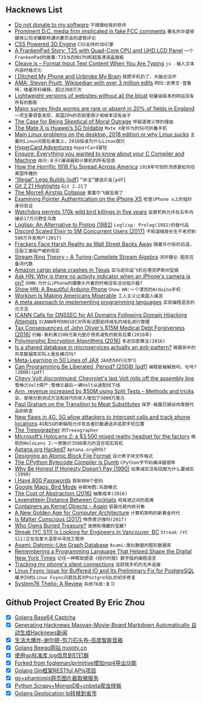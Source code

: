 ## Hacknews List


- [Do not donate to my software](http://blog.futtta.be/2013/10/21/do-not-donate-to-me/)  `不捐赠给我的软件`
- [Prominent D.C. media firm implicated in fake FCC comments](https://gizmodo.com/how-an-investigation-of-fake-fcc-comments-snared-a-prom-1832788658)  `著名的华盛顿媒体公司涉嫌联邦通讯委员会的虚假评论`
- [CSS Powered 3D Engine](https://keithclark.co.uk/labs/css-fps/)  `CSS支持的3D引擎`
- [A FrankenPad Story: T25 with Quad-Core CPU and UHD LCD Panel](https://kitsunyan.github.io/blog/frankenpad-story.html)  `一个FrankenPad的故事:T25与四核CPU和超高清液晶面板`
- [Cleave.js – Format Input Text Content When You Are Typing](https://nosir.github.io/cleave.js/)  `js -输入文本内容时格式化`
- [I Ditched My Phone and Unbroke My Brain](https://www.nytimes.com/2019/02/23/business/cell-phone-addiction.html)  `我把手机扔了，大脑也没坏`
- [AMA: Steven Pruitt, Wikipedian with over 3 million edits](https://www.reddit.com/r/IAmA/comments/au2rjb/i_am_steven_pruitt_the_wikipedian_with_over_3/)  `阿玛:史蒂文·普鲁特，维基百科编辑，超过300万次`
- [Lightweight versions of websites without all the bloat](https://github.com/mdibaiee/awesome-lite-websites)  `轻量级版本的网站没有所有的膨胀`
- [Major survey finds worms are rare or absent in 20% of fields in England](https://www.fwi.co.uk/arable/land-preparation/soils/major-survey-finds-worms-are-rare-or-absent-in-20-of-fields)  `一项主要调查发现，英国20%的农田里很少或根本没有虫子`
- [The Case for Being Skeptical of Moral Outrage](http://nautil.us/blog/the-case-for-being-skeptical-of-moral-outrage)  `怀疑道德义愤的理由`
- [The Mate X is Huawei’s 5G foldable](https://techcrunch.com/2019/02/24/the-mate-x-is-huaweis-5g-foldable/)  `Mate X是华为的5G可折叠手机`
- [Main Linux problems on the desktop, 2018 edition or why Linux sucks](https://itvision.altervista.org/why.linux.is.not.ready.for.the.desktop.current.html)  `主要的Linux问题在桌面上，2018版或为什么Linux很烂`
- [HyperCard Adventures](http://hypercardadventures.com)  `HyperCard冒险`
- [Enquire: Everything you wanted to know about your C Compiler and Machine](https://homepages.cwi.nl/~steven/enquire.html)  `询问:关于C编译器和计算机的所有信息`
- [How the Horrific 1918 Flu Spread Across America](https://www.smithsonianmag.com/history/journal-plague-year-180965222/)  `1918年可怕的流感是如何在美国传播的`
- [“Illegal” Lego Builds [pdf]](http://bramlambrecht.com/tmp/jamieberard-brickstress-bf06.pdf)  `“非法”建造乐高[pdf]`
- [Git 2.21 Highlights](https://github.blog/2019-02-24-highlights-from-git-2-21/)  `Git 2.21了`
- [The Morrell Airship Collapse](http://berkeleyplaques.org/e-plaque/morrell-airship/?cat=39)  `莫雷尔飞艇坠毁了`
- [Examining Pointer Authentication on the iPhone XS](https://googleprojectzero.blogspot.com/2019/02/examining-pointer-authentication-on.html?m=1)  `检查iPhone x上的指针身份验证`
- [Watchdog permits 170k wild bird killings in five years](https://www.theguardian.com/environment/2019/feb/22/conservation-body-issues-170000-wild-bird-kill-permits-in-five-years)  `监督机构允许在五年内捕杀17万只野生鸟类`
- [Loglisp: An Alternative to Prolog (1982)](https://aitopics.org/download/classics:4A93472A)  `Loglisp: Prolog(1982)的替代品`
- [Discord Scaled Elixir to 5M Concurrent Users (2017)](https://blog.discordapp.com/scaling-elixir-f9b8e1e7c29b)  `不和谐缩放长生不老药到500万并发用户(2017)`
- [Frackers Face Harsh Reality as Wall Street Backs Away](https://www.wsj.com/articles/frackers-face-harsh-reality-as-wall-street-backs-away-11551009601)  `随着华尔街的后退，压裂工面临严峻的现实`
- [Stream Ring Theory – A Turing-Complete Stream Algebra](https://zenodo.org/record/2565243#.XHGlbrqYWc0)  `流环理论-图灵完备流代数`
- [Amazon cargo plane crashes in Texas](https://www.wsbtv.com/news/breaking-news/amazon-cargo-plane-crashes-in-texas-3-dead/924509495)  `亚马逊货运飞机在德克萨斯州坠毁`
- [Ask HN: Why is there no activity indicator when an iPhone&#39;s camera is on?](item?id=19239317)  `问HN:为什么iPhone的摄像头开着的时候没有活动指示器?`
- [Show HN: A Beautiful Arduino Phone](http://a.wiphone.io/)  `Show HN:一个漂亮的Arduino手机`
- [Workism Is Making Americans Miserable](https://www.theatlantic.com/ideas/archive/2019/02/religion-workism-making-americans-miserable/583441/)  `工人主义让美国人痛苦`
- [A meta approach to implementing programming languages](http://rickardlindberg.me/writing/rlmeta/)  `实现编程语言的元方法`
- [ICANN Calls for DNSSEC for All Domains Following Domain Hijacking Attempts](https://www.icann.org/news/announcement-2019-02-22-en)  `ICANN呼吁DNSSEC对所有试图劫持域名的域名进行管理`
- [Tax Consequences of John Oliver’s $15M Medical Debt Forgiveness (2016)](https://www.proskauertaxtalks.com/2016/06/last-week-tonight-debt-forgiveness/)  `约翰·奥利弗1500万美元医疗债务减免的税务后果(2016年)`
- [Polymorphic Encryption Algorithms (2016)](https://www.pelock.com/articles/polymorphic-encryption-algorithms)  `多态加密算法(2016)`
- [Is a shared database in microservices actually an anti-pattern?](https://hackernoon.com/is-shared-database-in-microservices-actually-anti-pattern-8cc2536adfe4)  `微服务中的共享数据库实际上是反模式吗?`
- [Meta-Learning in 50 Lines of JAX](https://blog.evjang.com/2019/02/maml-jax.html)  `JAX的50行元学习`
- [Can Programming Be Liberated, Period? (2008) [pdf]](http://www.wisdom.weizmann.ac.il/~harel/papers/LiberatingProgramming.pdf)  `编程能被解放吗，句号?(2008)(pdf)`
- [Chevy Volt discontinued: Chevrolet&#39;s last Volt rolls off the assembly line](https://www.cbsnews.com/news/chevy-volt-discontinued-chevrolets-last-volt-rolls-off-the-assembly-line/)  `雪佛兰Volt停产:雪佛兰最后一辆Volt从装配线下线`
- [Ann. revenue increased by $50M using Split Tests – Methods and tricks](http://blog.rootshell.ir/2019/02/how-to-increase-annual-revenue-by-50-million-using-online-experiments-methods-and-tricks/)  `安。使用分割测试方法和技巧的收入增加了5000万美元`
- [Paul Graham on the Transition to Meat Substitutes](https://twitter.com/paulg/status/1099648817601921024)  `保罗·格雷厄姆谈肉类替代品的转变`
- [New flaws in 4G, 5G allow attackers to intercept calls and track phone locations](https://techcrunch.com/2019/02/24/new-4g-5g-security-flaws/)  `4G和5G的新缺陷允许攻击者拦截通话并追踪手机位置`
- [The Treeographer](https://thetreeographer.com/)  `的Treeographer`
- [Microsoft’s HoloLens 2: a $3,500 mixed reality headset for the factory](https://www.theverge.com/2019/2/24/18235460/microsoft-hololens-2-price-specs-mixed-reality-ar-vr-business-work-features-mwc-2019)  `微软的HoloLens 2:一款售价3500美元的混合现实耳机`
- [Aptana.org Hacked?](http://aptana.org)  `Aptana.org砍吗?`
- [Designing an Atomic Block File Format](https://orangejuiceliberationfront.com/designing-an-atomic-block-file-format/)  `设计原子块文件格式`
- [The CPython Bytecode Compiler Is Dumb](https://nullprogram.com/blog/2019/02/24/)  `CPython字节码编译器很笨`
- [Why Be Honest If Honesty Doesn’t Pay (1990)](https://hbr.org/1990/09/why-be-honest-if-honesty-doesnt-pay)  `如果诚实没有回报为什么要诚实(1990)`
- [I Have 800 Passwords](https://shkspr.mobi/blog/2019/02/i-have-800-passwords/)  `我有800个密码`
- [Google Maps: Bird Mode](https://twitter.com/btaylor/status/1099370126678253569)  `谷歌地图:鸟类模式`
- [The Cost of Abstraction (2016)](http://250bpm.com/blog:86)  `抽象成本(2016)`
- [Levenshtein Distance Between Cocktails](https://beta.observablehq.com/@tmcw/cocktail-similarity)  `鸡尾酒之间的距离`
- [Containers as Kernel Objects – Again](https://lwn.net/SubscriberLink/780364/51230bfb2f59ce05/)  `容器也是内核对象`
- [A New Golden Age for Computer Architecture](https://m-cacm.acm.org/magazines/2019/2/234352-a-new-golden-age-for-computer-architecture/fulltext)  `计算机架构的新黄金时代`
- [Is Matter Conscious (2017)](http://nautil.us/issue/47/consciousness/is-matter-conscious)  `物质意识强吗(2017)`
- [Who Owns Buried Treasure?](https://www.topic.com/who-owns-buried-treasure)  `谁拥有埋藏的宝藏?`
- [Streak (YC S11) Is Looking for Engineers in Vancouver, BC](https://www.streak.com/offices/vancouver)  `Streak (YC S11)正在加拿大温哥华寻找工程师`
- [Asami: Datomic-Like Graph Database](https://github.com/threatgrid/asami/blob/master/README.md)  `Asami:类似数据的图形数据库`
- [Remembering a Programming Language That Helped Shape the Digital New York Times](https://open.nytimes.com/remembering-a-programming-language-that-helped-shape-the-digital-new-york-times-cd809d707c74)  `记住一种帮助塑造《纽约时报》数字版的编程语言`
- [Tracking my phone&#39;s silent connections](https://kushaldas.in/posts/tracking-my-phone-s-silent-connections.html)  `追踪我手机的无声连接`
- [Linux Fsync Issue for Buffered IO and Its Preliminary Fix for PostgreSQL](https://www.percona.com/blog/2019/02/22/postgresql-fsync-failure-fixed-minor-versions-released-feb-14-2019/#FSYNC-ERRORS-ARE-NOW-DETECTED)  `缓冲IO的Linux Fsync问题及其对PostgreSQL的初步修复`
- [System76 Thelio: A Review](https://nora.codes/post/system76-thelio-a-review/)  `系统76皮:复习`

## Github Project Created By Eric Zhou

- [x] [Golang Base64 Captcha](https://github.com/mojocn/base64Captcha)
- [x] [Generating Hacknews Maoyan-Movie-Board Markdown Automatically 自动生成Hacknews新闻](https://github.com/dejavuzhou/md-genie)
- [x] [生活大爆炸-谢尔顿-剪刀石头布-百度智能音箱](https://github.com/mojocn/dueros-bang-game)
- [x] [Golang Beego网站 mojotv.cn](https://github.com/mojocn/www.mojotv.cn)
- [x] [使用go标准库,log信息到钉钉群](https://github.com/mojocn/dooger)
- [x] [Forked from fogleman/primitive增加mp4导出功能](https://github.com/mojocn/primitive)
- [x] [Golang Gin框架RESTful APIs项目](https://github.com/JJJJJJJerk/ezier-golang-web-api-framework)
- [x] [go+phantomjs网页图片截取微服务](https://github.com/mojocn/screen_shot)
- [x] [Python Scrapy+MongoDB+cnbeta爬虫样板](https://github.com/mojocn/scrapy_mongodb_boilerplate_cnbeta)
- [x] [Golang Geolocation Ip转换到省市](https://github.com/mojocn/ip2location)